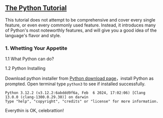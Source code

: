 
## [The Python Tutorial](https://docs.python.org/3/tutorial/index.html)

This tutorial does not attempt to be comprehensive and cover every single feature, or even
every commonly used feature. Instead, it introduces many of Python's most noteworthly features,
and will give you a good idea of the language's flavor and style.

### 1. Whetting Your Appetite

1.1 What Python can do?



1.2 Python Installing

Download python installer from [Python download page](https://www.python.org/downloads/)，install Python as prompted.
Open terminal type `python3` to see if installed successfully.

```
Python 3.12.2 (v3.12.2:6abddd9f6a, Feb  6 2024, 17:02:06) [Clang 13.0.0 (clang-1300.0.29.30)] on darwin
Type "help", "copyright", "credits" or "license" for more information.
```

Everythin is OK, celebrattion!




